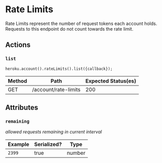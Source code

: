 # Rate Limits

Rate Limits represent the number of request tokens each account holds. Requests to this endpoint do not count towards the rate limit.

## Actions

### `list`

`heroku.account().rateLimits().list({callback});`

Method | Path | Expected Status(es)
--- | --- | ---
GET | /account/rate-limits | 200

## Attributes

### `remaining`

*allowed requests remaining in current interval*

Example | Serialized? | Type
--- | --- | ---
`2399` | true | number

